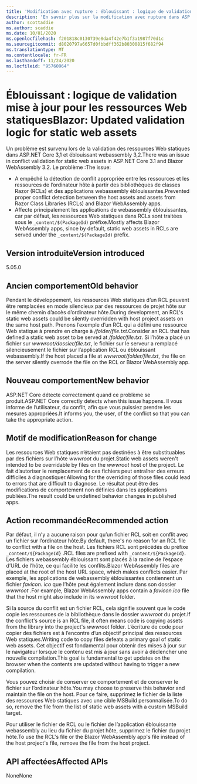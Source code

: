 ```yaml
---
title: 'Modification avec rupture : éblouissant : logique de validation mise à jour pour les ressources Web statiques'
description: 'En savoir plus sur la modification avec rupture dans ASP.NET Core 5,0 intitulé « éblouissant » : logique de validation mise à jour pour les ressources Web statiques'
author: scottaddie
ms.author: scaddie
ms.date: 10/01/2020
ms.openlocfilehash: f201818c0130739e8da4f42e7b1f3a1987f70d1c
ms.sourcegitcommit: d8020797a6657d0fbbdff362b80300815f682f94
ms.translationtype: MT
ms.contentlocale: fr-FR
ms.lasthandoff: 11/24/2020
ms.locfileid: "95760964"
---
```

# <a name="blazor-updated-validation-logic-for-static-web-assets"></a><span data-ttu-id="05ce7-103">Éblouissant : logique de validation mise à jour pour les ressources Web statiques</span><span class="sxs-lookup"><span data-stu-id="05ce7-103">Blazor: Updated validation logic for static web assets</span></span>

<span data-ttu-id="05ce7-104">Un problème est survenu lors de la validation des ressources Web statiques dans ASP.NET Core 3,1 et éblouissant webassembly 3,2.</span><span class="sxs-lookup"><span data-stu-id="05ce7-104">There was an issue in conflict validation for static web assets in ASP.NET Core 3.1 and Blazor WebAssembly 3.2.</span></span> <span data-ttu-id="05ce7-105">Le problème :</span><span class="sxs-lookup"><span data-stu-id="05ce7-105">The issue:</span></span>

* <span data-ttu-id="05ce7-106">A empêché la détection de conflit appropriée entre les ressources et les ressources de l’ordinateur hôte à partir des bibliothèques de classes Razor (RCLs) et des applications webassembly éblouissantes.</span><span class="sxs-lookup"><span data-stu-id="05ce7-106">Prevented proper conflict detection between the host assets and assets from Razor Class Libraries (RCLs) and Blazor WebAssembly apps.</span></span>
* <span data-ttu-id="05ce7-107">Affecte principalement les applications de webassembly éblouissantes, car par défaut, les ressources Web statiques dans RCLs sont traitées sous le `_content/$(PackageId)` préfixe.</span><span class="sxs-lookup"><span data-stu-id="05ce7-107">Mostly affects Blazor WebAssembly apps, since by default, static web assets in RCLs are served under the `_content/$(PackageId)` prefix.</span></span>

## <a name="version-introduced"></a><span data-ttu-id="05ce7-108">Version introduite</span><span class="sxs-lookup"><span data-stu-id="05ce7-108">Version introduced</span></span>

<span data-ttu-id="05ce7-109">5.0</span><span class="sxs-lookup"><span data-stu-id="05ce7-109">5.0</span></span>

## <a name="old-behavior"></a><span data-ttu-id="05ce7-110">Ancien comportement</span><span class="sxs-lookup"><span data-stu-id="05ce7-110">Old behavior</span></span>

<span data-ttu-id="05ce7-111">Pendant le développement, les ressources Web statiques d’un RCL peuvent être remplacées en mode silencieux par des ressources de projet hôte sur le même chemin d’accès d’ordinateur hôte.</span><span class="sxs-lookup"><span data-stu-id="05ce7-111">During development, an RCL's static web assets could be silently overridden with host project assets on the same host path.</span></span> <span data-ttu-id="05ce7-112">Prenons l’exemple d’un RCL qui a défini une ressource Web statique à prendre en charge à */folder/file.txt*.</span><span class="sxs-lookup"><span data-stu-id="05ce7-112">Consider an RCL that has defined a static web asset to be served at */folder/file.txt*.</span></span> <span data-ttu-id="05ce7-113">Si l’hôte a placé un fichier sur *wwwroot/dossier/file.txt*, le fichier sur le serveur a remplacé silencieusement le fichier sur l’application RCL ou éblouissant webassembly.</span><span class="sxs-lookup"><span data-stu-id="05ce7-113">If the host placed a file at *wwwroot/folder/file.txt*, the file on the server silently overrode the file on the RCL or Blazor WebAssembly app.</span></span>

## <a name="new-behavior"></a><span data-ttu-id="05ce7-114">Nouveau comportement</span><span class="sxs-lookup"><span data-stu-id="05ce7-114">New behavior</span></span>

<span data-ttu-id="05ce7-115">ASP.NET Core détecte correctement quand ce problème se produit.</span><span class="sxs-lookup"><span data-stu-id="05ce7-115">ASP.NET Core correctly detects when this issue happens.</span></span> <span data-ttu-id="05ce7-116">Il vous informe de l’utilisateur, du conflit, afin que vous puissiez prendre les mesures appropriées.</span><span class="sxs-lookup"><span data-stu-id="05ce7-116">It informs you, the user, of the conflict so that you can take the appropriate action.</span></span>

## <a name="reason-for-change"></a><span data-ttu-id="05ce7-117">Motif de modification</span><span class="sxs-lookup"><span data-stu-id="05ce7-117">Reason for change</span></span>

<span data-ttu-id="05ce7-118">Les ressources Web statiques n’étaient pas destinées à être substituables par des fichiers sur l’hôte *wwwroot* du projet.</span><span class="sxs-lookup"><span data-stu-id="05ce7-118">Static web assets weren't intended to be overridable by files on the *wwwroot* host of the project.</span></span> <span data-ttu-id="05ce7-119">Le fait d’autoriser le remplacement de ces fichiers peut entraîner des erreurs difficiles à diagnostiquer.</span><span class="sxs-lookup"><span data-stu-id="05ce7-119">Allowing for the overriding of those files could lead to errors that are difficult to diagnose.</span></span> <span data-ttu-id="05ce7-120">Le résultat peut être des modifications de comportement non définies dans les applications publiées.</span><span class="sxs-lookup"><span data-stu-id="05ce7-120">The result could be undefined behavior changes in published apps.</span></span>

## <a name="recommended-action"></a><span data-ttu-id="05ce7-121">Action recommandée</span><span class="sxs-lookup"><span data-stu-id="05ce7-121">Recommended action</span></span>

<span data-ttu-id="05ce7-122">Par défaut, il n’y a aucune raison pour qu’un fichier RCL soit en conflit avec un fichier sur l’ordinateur hôte.</span><span class="sxs-lookup"><span data-stu-id="05ce7-122">By default, there's no reason for an RCL file to conflict with a file on the host.</span></span> <span data-ttu-id="05ce7-123">Les fichiers RCL sont précédés du préfixe `_content/${PackageId}` .</span><span class="sxs-lookup"><span data-stu-id="05ce7-123">RCL files are prefixed with `_content/${PackageId}`.</span></span> <span data-ttu-id="05ce7-124">Les fichiers webassembly éblouissant sont placés à la racine de l’espace d’URL de l’hôte, ce qui facilite les conflits.</span><span class="sxs-lookup"><span data-stu-id="05ce7-124">Blazor WebAssembly files are placed at the root of the host URL space, which makes conflicts easier.</span></span> <span data-ttu-id="05ce7-125">Par exemple, les applications de webassembly éblouissantes contiennent un fichier *favicon. ico* que l’hôte peut également inclure dans son dossier *wwwroot* .</span><span class="sxs-lookup"><span data-stu-id="05ce7-125">For example, Blazor WebAssembly apps contain a *favicon.ico* file that the host might also include in its *wwwroot* folder.</span></span>

<span data-ttu-id="05ce7-126">Si la source du conflit est un fichier RCL, cela signifie souvent que le code copie les ressources de la bibliothèque dans le dossier *wwwroot* du projet.</span><span class="sxs-lookup"><span data-stu-id="05ce7-126">If the conflict's source is an RCL file, it often means code is copying assets from the library into the project's *wwwroot* folder.</span></span> <span data-ttu-id="05ce7-127">L’écriture de code pour copier des fichiers est à l’encontre d’un objectif principal des ressources Web statiques.</span><span class="sxs-lookup"><span data-stu-id="05ce7-127">Writing code to copy files defeats a primary goal of static web assets.</span></span> <span data-ttu-id="05ce7-128">Cet objectif est fondamental pour obtenir des mises à jour sur le navigateur lorsque le contenu est mis à jour sans avoir à déclencher une nouvelle compilation.</span><span class="sxs-lookup"><span data-stu-id="05ce7-128">This goal is fundamental to get updates on the browser when the contents are updated without having to trigger a new compilation.</span></span>

<span data-ttu-id="05ce7-129">Vous pouvez choisir de conserver ce comportement et de conserver le fichier sur l’ordinateur hôte.</span><span class="sxs-lookup"><span data-stu-id="05ce7-129">You may choose to preserve this behavior and maintain the file on the host.</span></span> <span data-ttu-id="05ce7-130">Pour ce faire, supprimez le fichier de la liste des ressources Web statiques avec une cible MSBuild personnalisée.</span><span class="sxs-lookup"><span data-stu-id="05ce7-130">To do so, remove the file from the list of static web assets with a custom MSBuild target.</span></span>

<span data-ttu-id="05ce7-131">Pour utiliser le fichier de RCL ou le fichier de l’application éblouissante webassembly au lieu du fichier du projet hôte, supprimez le fichier du projet hôte.</span><span class="sxs-lookup"><span data-stu-id="05ce7-131">To use the RCL's file or the Blazor WebAssembly app's file instead of the host project's file, remove the file from the host project.</span></span>

## <a name="affected-apis"></a><span data-ttu-id="05ce7-132">API affectées</span><span class="sxs-lookup"><span data-stu-id="05ce7-132">Affected APIs</span></span>

<span data-ttu-id="05ce7-133">None</span><span class="sxs-lookup"><span data-stu-id="05ce7-133">None</span></span>

<!--

### Category

ASP.NET Core

### Affected APIs

Not detectable via API analysis

-->
